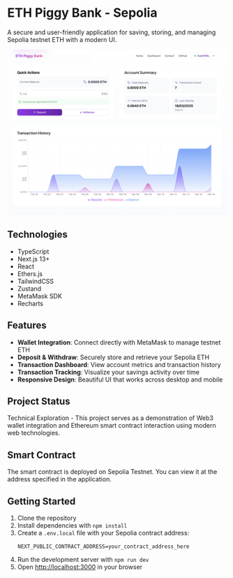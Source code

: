 # ETH Piggy Bank - Sepolia

A secure and user-friendly application for saving, storing, and managing Sepolia testnet ETH with a modern UI.

![Screenshot](public/screenshot.png)

## Technologies

- TypeScript
- Next.js 13+
- React
- Ethers.js
- TailwindCSS
- Zustand
- MetaMask SDK
- Recharts

## Features

- **Wallet Integration**: Connect directly with MetaMask to manage testnet ETH
- **Deposit & Withdraw**: Securely store and retrieve your Sepolia ETH
- **Transaction Dashboard**: View account metrics and transaction history 
- **Transaction Tracking**: Visualize your savings activity over time
- **Responsive Design**: Beautiful UI that works across desktop and mobile

## Project Status

Technical Exploration - This project serves as a demonstration of Web3 wallet integration and Ethereum smart contract interaction using modern web technologies.

## Smart Contract

The smart contract is deployed on Sepolia Testnet. You can view it at the address specified in the application.

## Getting Started

1. Clone the repository
2. Install dependencies with `npm install`
3. Create a `.env.local` file with your Sepolia contract address:
   ```
   NEXT_PUBLIC_CONTRACT_ADDRESS=your_contract_address_here
   ```
4. Run the development server with `npm run dev`
5. Open [http://localhost:3000](http://localhost:3000) in your browser 